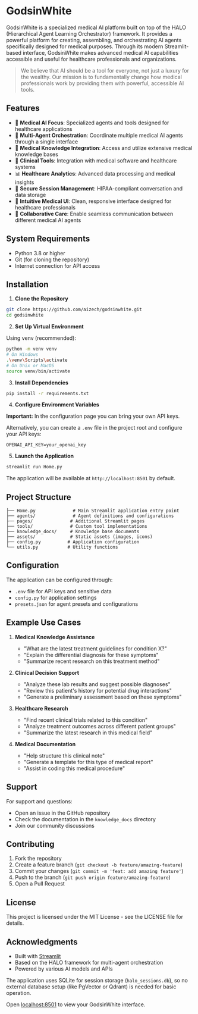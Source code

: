 # GodsinWhite

GodsinWhite is a specialized medical AI platform built on top of the HALO (Hierarchical Agent Learning Orchestrator) framework. It provides a powerful platform for creating, assembling, and orchestrating AI agents specifically designed for medical purposes. Through its modern Streamlit-based interface, GodsinWhite makes advanced medical AI capabilities accessible and useful for healthcare professionals and organizations.

> We believe that AI should be a tool for everyone, not just a luxury for the wealthy. Our mission is to fundamentally change how medical professionals work by providing them with powerful, accessible AI tools.

## Features

- 🏥 **Medical AI Focus**: Specialized agents and tools designed for healthcare applications
- 🤖 **Multi-Agent Orchestration**: Coordinate multiple medical AI agents through a single interface
- 🧠 **Medical Knowledge Integration**: Access and utilize extensive medical knowledge bases
- 🔬 **Clinical Tools**: Integration with medical software and healthcare systems
- 📊 **Healthcare Analytics**: Advanced data processing and medical insights
- 💾 **Secure Session Management**: HIPAA-compliant conversation and data storage
- 🎨 **Intuitive Medical UI**: Clean, responsive interface designed for healthcare professionals
- 🤝 **Collaborative Care**: Enable seamless communication between different medical AI agents

## System Requirements

- Python 3.8 or higher
- Git (for cloning the repository)
- Internet connection for API access

## Installation

1. **Clone the Repository**

```bash
git clone https://github.com/aizech/godsinwhite.git
cd godsinwhite
```

2. **Set Up Virtual Environment**

Using venv (recommended):
```bash
python -m venv venv
# On Windows
.\venv\Scripts\activate
# On Unix or MacOS
source venv/bin/activate
```

3. **Install Dependencies**

```bash
pip install -r requirements.txt
```

4. **Configure Environment Variables**

**Important:** In the configuration page you can bring your own API keys.

Alternatively, you can create a `.env` file in the project root and configure your API keys:

```env
OPENAI_API_KEY=your_openai_key
```

5. **Launch the Application**

```bash
streamlit run Home.py
```

The application will be available at `http://localhost:8501` by default.

## Project Structure

```
├── Home.py              # Main Streamlit application entry point
├── agents/              # Agent definitions and configurations
├── pages/              # Additional Streamlit pages
├── tools/              # Custom tool implementations
├── knowledge_docs/     # Knowledge base documents
├── assets/             # Static assets (images, icons)
├── config.py          # Application configuration
└── utils.py           # Utility functions
```

## Configuration

The application can be configured through:

- `.env` file for API keys and sensitive data
- `config.py` for application settings
- `presets.json` for agent presets and configurations

## Example Use Cases

1. **Medical Knowledge Assistance**
   - "What are the latest treatment guidelines for condition X?"
   - "Explain the differential diagnosis for these symptoms"
   - "Summarize recent research on this treatment method"

2. **Clinical Decision Support**
   - "Analyze these lab results and suggest possible diagnoses"
   - "Review this patient's history for potential drug interactions"
   - "Generate a preliminary assessment based on these symptoms"

3. **Healthcare Research**
   - "Find recent clinical trials related to this condition"
   - "Analyze treatment outcomes across different patient groups"
   - "Summarize the latest research in this medical field"

4. **Medical Documentation**
   - "Help structure this clinical note"
   - "Generate a template for this type of medical report"
   - "Assist in coding this medical procedure"

## Support

For support and questions:
- Open an issue in the GitHub repository
- Check the documentation in the `knowledge_docs` directory
- Join our community discussions

## Contributing

1. Fork the repository
2. Create a feature branch (`git checkout -b feature/amazing-feature`)
3. Commit your changes (`git commit -m 'feat: add amazing feature'`)
4. Push to the branch (`git push origin feature/amazing-feature`)
5. Open a Pull Request

## License

This project is licensed under the MIT License - see the LICENSE file for details.

## Acknowledgments

- Built with [Streamlit](https://streamlit.io/)
- Based on the HALO framework for multi-agent orchestration
- Powered by various AI models and APIs

The application uses SQLite for session storage (`halo_sessions.db`), so no external database setup (like PgVector or Qdrant) is needed for basic operation.

Open [localhost:8501](http://localhost:8501) to view your GodsinWhite interface.